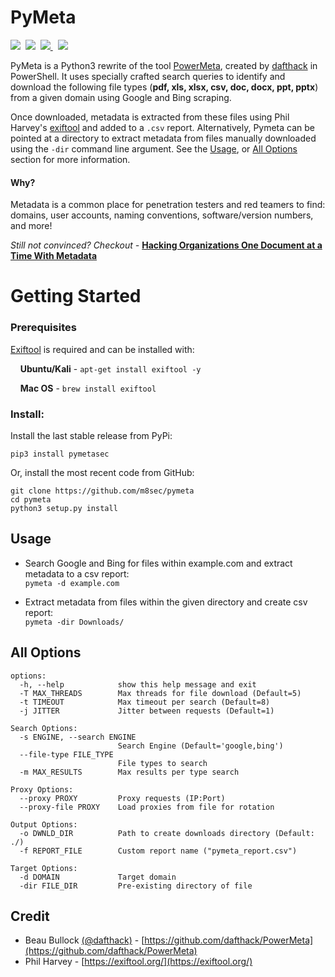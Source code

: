 # PyMeta
<p align="left">
  <img src="https://img.shields.io/badge/Python-3.6+-blue.svg"/>&nbsp;
  <img src="https://img.shields.io/badge/License-GPL%203.0-green.svg"/>&nbsp;
  <a href="https://www.twitter.com/m8sec">
      <img src="https://img.shields.io/badge/Twitter-@m8sec-blue?style=plastic&logo=twitter"/>
  </a>&nbsp;
  <a href="https://github.com/sponsors/m8sec">
      <img src="https://img.shields.io/badge/Sponsor-GitHub-red?style=plastic&logo=github"/>
  </a>
</p>

PyMeta is a Python3 rewrite of the tool [PowerMeta](https://github.com/dafthack/PowerMeta), created by [dafthack](https://twitter.com/dafthack) in PowerShell. It uses specially crafted search queries to identify and download the following file types (**pdf, xls, xlsx, csv, doc, docx, ppt, pptx**) from a given domain using Google and Bing scraping.

Once downloaded, metadata is extracted from these files using Phil Harvey's [exiftool](https://sno.phy.queensu.ca/~phil/exiftool/) and added to a ```.csv``` report.  Alternatively, Pymeta can be pointed at a directory to extract metadata from files manually downloaded using the ```-dir``` command line argument. See the [Usage](#Usage), or [All Options](#All-Options) section for more information.

#### Why?
Metadata is a common place for penetration testers and red teamers to find: domains, user accounts, naming conventions, software/version numbers, and more!

*Still not convinced? Checkout -* **[Hacking Organizations One Document at a Time With Metadata](https://infosecwriteups.com/hacking-organizations-one-document-at-a-time-with-metadata-1af2eb10f254)**

# Getting Started
### Prerequisites
[Exiftool](https://sno.phy.queensu.ca/~phil/exiftool/) is required and can be installed with:

&nbsp;&nbsp;&nbsp;&nbsp;**Ubuntu/Kali** - ```apt-get install exiftool -y```

&nbsp;&nbsp;&nbsp;&nbsp;**Mac OS** - ```brew install exiftool```

### Install:
Install the last stable release from PyPi:
```commandline
pip3 install pymetasec
```

Or, install the most recent code from GitHub:
```
git clone https://github.com/m8sec/pymeta
cd pymeta
python3 setup.py install
```

## Usage
* Search Google and Bing for files within example.com and extract metadata to a csv report:<br>
```pymeta -d example.com```

* Extract metadata from files within the given directory and create csv report:<br>
```pymeta -dir Downloads/```


## All Options
```
options:
  -h, --help            show this help message and exit
  -T MAX_THREADS        Max threads for file download (Default=5)
  -t TIMEOUT            Max timeout per search (Default=8)
  -j JITTER             Jitter between requests (Default=1)

Search Options:
  -s ENGINE, --search ENGINE
                        Search Engine (Default='google,bing')
  --file-type FILE_TYPE
                        File types to search
  -m MAX_RESULTS        Max results per type search

Proxy Options:
  --proxy PROXY         Proxy requests (IP:Port)
  --proxy-file PROXY    Load proxies from file for rotation

Output Options:
  -o DWNLD_DIR          Path to create downloads directory (Default: ./)
  -f REPORT_FILE        Custom report name ("pymeta_report.csv")

Target Options:
  -d DOMAIN             Target domain
  -dir FILE_DIR         Pre-existing directory of file
```
    
## Credit
- Beau Bullock [(@dafthack)](https://twitter.com/dafthack) - [https://github.com/dafthack/PowerMeta](https://github.com/dafthack/PowerMeta)
- Phil Harvey - [https://exiftool.org/](https://exiftool.org/)
